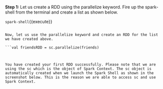 **Step 1:** Let us create a RDD using the parallelize keyword. Fire up the spark-shell from the terminal and create a list as shown below.

`spark-shell`{{execute}}

```val friends = List("Chandler", "Rachel", "Phoebe", "Joey", "Ross")

Now, let us use the parallelize keyword and create an RDD for the list we have created above.

```val friendsRDD = sc.parallelize(friends) 

 

You have created your first RDD successfully. Please note that we are using the sc which is the object of Spark Context. The sc object is automatically created when we launch the Spark Shell as shown in the screenshot below. This is the reason we are able to access sc and use Spark Context.
